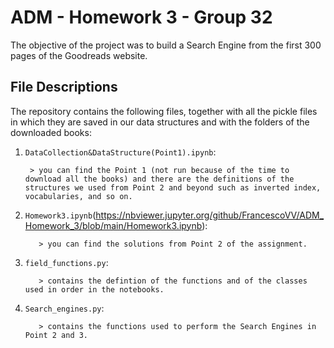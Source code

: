 # ADM - Homework 3 - Group 32

The objective of the project was to build a Search Engine from the first 300 pages of the Goodreads website.

## File Descriptions
The repository contains the following files, together with all the pickle files in which they are saved in our data structures and with the folders of the downloaded books:

1. `DataCollection&DataStructure(Point1).ipynb`:

        > you can find the Point 1 (not run because of the time to download all the books) and there are the definitions of the structures we used from Point 2 and beyond such as inverted index, vocabularies, and so on.
        
2. `Homework3.ipynb`(https://nbviewer.jupyter.org/github/FrancescoVV/ADM_Homework_3/blob/main/Homework3.ipynb):
          
          > you can find the solutions from Point 2 of the assignment. 

3. `field_functions.py`:
          
          > contains the defintion of the functions and of the classes used in order in the notebooks.

4. `Search_engines.py`:
          
          > contains the functions used to perform the Search Engines in Point 2 and 3.

